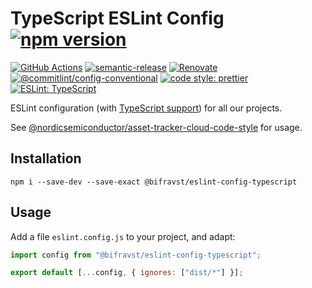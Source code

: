 # TypeScript ESLint Config [![npm version](https://img.shields.io/npm/v/@bifravst/eslint-config-typescript.svg)](https://www.npmjs.com/package/@bifravst/eslint-config-typescript)

[![GitHub Actions](https://github.com/bifravst/eslint-config-typescript/workflows/Semantic%20Release/badge.svg)](https://github.com/bifravst/eslint-config-typescript/actions)
[![semantic-release](https://img.shields.io/badge/%20%20%F0%9F%93%A6%F0%9F%9A%80-semantic--release-e10079.svg)](https://github.com/semantic-release/semantic-release)
[![Renovate](https://img.shields.io/badge/renovate-enabled-brightgreen.svg)](https://renovatebot.com)
[![@commitlint/config-conventional](https://img.shields.io/badge/%40commitlint-config--conventional-brightgreen)](https://github.com/conventional-changelog/commitlint/tree/master/@commitlint/config-conventional)
[![code style: prettier](https://img.shields.io/badge/code_style-prettier-ff69b4.svg)](https://github.com/prettier/prettier/)
[![ESLint: TypeScript](https://img.shields.io/badge/ESLint-TypeScript-blue.svg)](https://github.com/typescript-eslint/typescript-eslint)

ESLint configuration (with [TypeScript support](https://typescript-eslint.io/))
for all our projects.

See
[@nordicsemiconductor/asset-tracker-cloud-code-style](https://github.com/NordicSemiconductor/asset-tracker-cloud-code-style-js#readme)
for usage.

## Installation

    npm i --save-dev --save-exact @bifravst/eslint-config-typescript

## Usage

Add a file `eslint.config.js` to your project, and adapt:

```js
import config from "@bifravst/eslint-config-typescript";

export default [...config, { ignores: ["dist/*"] }];
```
